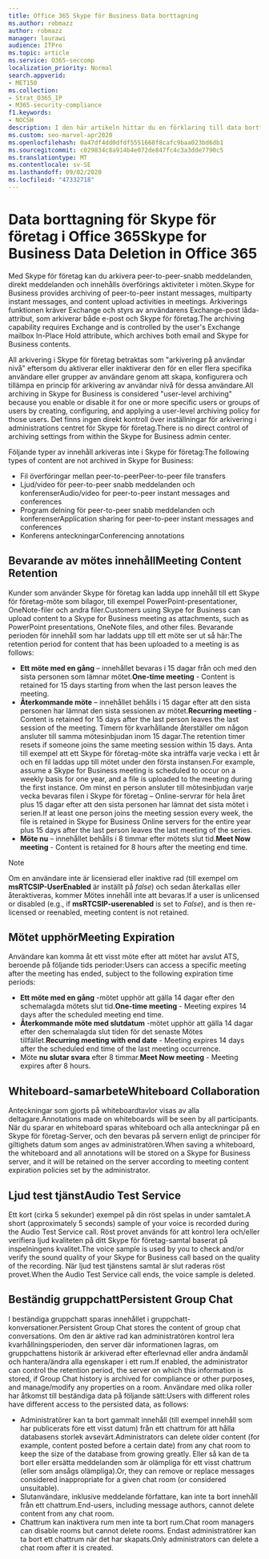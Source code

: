 ```yaml
---
title: Office 365 Skype för Business Data borttagning
ms.author: robmazz
author: robmazz
manager: laurawi
audience: ITPro
ms.topic: article
ms.service: O365-seccomp
localization_priority: Normal
search.appverid:
- MET150
ms.collection:
- Strat_O365_IP
- M365-security-compliance
f1.keywords:
- NOCSH
description: I den här artikeln hittar du en förklaring till data borttagning i Skype för företag, inklusive vilka typer av innehåll som inte behålls.
ms.custom: seo-marvel-apr2020
ms.openlocfilehash: 0a47df4dd0dfdf5551668f8cafc9baa023bd6db1
ms.sourcegitcommit: c029834c8a914b4e072de847fc4c3a3dde7790c5
ms.translationtype: MT
ms.contentlocale: sv-SE
ms.lasthandoff: 09/02/2020
ms.locfileid: "47332718"
---
```

# <a name="skype-for-business-data-deletion-in-office-365"></a><span data-ttu-id="4673f-103">Data borttagning för Skype för företag i Office 365</span><span class="sxs-lookup"><span data-stu-id="4673f-103">Skype for Business Data Deletion in Office 365</span></span>

<span data-ttu-id="4673f-104">Med Skype för företag kan du arkivera peer-to-peer-snabb meddelanden, direkt meddelanden och innehålls överförings aktiviteter i möten.</span><span class="sxs-lookup"><span data-stu-id="4673f-104">Skype for Business provides archiving of peer-to-peer instant messages, multiparty instant messages, and content upload activities in meetings.</span></span> <span data-ttu-id="4673f-105">Arkiverings funktionen kräver Exchange och styrs av användarens Exchange-post låda-attribut, som arkiverar både e-post och Skype för företag.</span><span class="sxs-lookup"><span data-stu-id="4673f-105">The archiving capability requires Exchange and is controlled by the user's Exchange mailbox In-Place Hold attribute, which archives both email and Skype for Business contents.</span></span>

<span data-ttu-id="4673f-106">All arkivering i Skype för företag betraktas som "arkivering på användar nivå" eftersom du aktiverar eller inaktiverar den för en eller flera specifika användare eller grupper av användare genom att skapa, konfigurera och tillämpa en princip för arkivering av användar nivå för dessa användare.</span><span class="sxs-lookup"><span data-stu-id="4673f-106">All archiving in Skype for Business is considered "user-level archiving" because you enable or disable it for one or more specific users or groups of users by creating, configuring, and applying a user-level archiving policy for those users.</span></span> <span data-ttu-id="4673f-107">Det finns ingen direkt kontroll över inställningar för arkivering i administrations centret för Skype för företag.</span><span class="sxs-lookup"><span data-stu-id="4673f-107">There is no direct control of archiving settings from within the Skype for Business admin center.</span></span>

<span data-ttu-id="4673f-108">Följande typer av innehåll arkiveras inte i Skype för företag:</span><span class="sxs-lookup"><span data-stu-id="4673f-108">The following types of content are not archived in Skype for Business:</span></span>

- <span data-ttu-id="4673f-109">Fil överföringar mellan peer-to-peer</span><span class="sxs-lookup"><span data-stu-id="4673f-109">Peer-to-peer file transfers</span></span>
- <span data-ttu-id="4673f-110">Ljud/video för peer-to-peer snabb meddelanden och konferenser</span><span class="sxs-lookup"><span data-stu-id="4673f-110">Audio/video for peer-to-peer instant messages and conferences</span></span>
- <span data-ttu-id="4673f-111">Program delning för peer-to-peer snabb meddelanden och konferenser</span><span class="sxs-lookup"><span data-stu-id="4673f-111">Application sharing for peer-to-peer instant messages and conferences</span></span>
- <span data-ttu-id="4673f-112">Konferens anteckningar</span><span class="sxs-lookup"><span data-stu-id="4673f-112">Conferencing annotations</span></span> 

## <a name="meeting-content-retention"></a><span data-ttu-id="4673f-113">Bevarande av mötes innehåll</span><span class="sxs-lookup"><span data-stu-id="4673f-113">Meeting Content Retention</span></span>

<span data-ttu-id="4673f-114">Kunder som använder Skype för företag kan ladda upp innehåll till ett Skype för företag-möte som bilagor, till exempel PowerPoint-presentationer, OneNote-filer och andra filer.</span><span class="sxs-lookup"><span data-stu-id="4673f-114">Customers using Skype for Business can upload content to a Skype for Business meeting as attachments, such as PowerPoint presentations, OneNote files, and other files.</span></span> <span data-ttu-id="4673f-115">Bevarande perioden för innehåll som har laddats upp till ett möte ser ut så här:</span><span class="sxs-lookup"><span data-stu-id="4673f-115">The retention period for content that has been uploaded to a meeting is as follows:</span></span>

- <span data-ttu-id="4673f-116">**Ett möte med en gång** – innehållet bevaras i 15 dagar från och med den sista personen som lämnar mötet.</span><span class="sxs-lookup"><span data-stu-id="4673f-116">**One-time meeting** - Content is retained for 15 days starting from when the last person leaves the meeting.</span></span>
- <span data-ttu-id="4673f-117">**Återkommande möte** – innehållet behålls i 15 dagar efter att den sista personen har lämnat den sista sessionen av mötet.</span><span class="sxs-lookup"><span data-stu-id="4673f-117">**Recurring meeting** - Content is retained for 15 days after the last person leaves the last session of the meeting.</span></span> <span data-ttu-id="4673f-118">Timern för kvarhållande återställer om någon ansluter till samma mötesinbjudan inom 15 dagar.</span><span class="sxs-lookup"><span data-stu-id="4673f-118">The retention timer resets if someone joins the same meeting session within 15 days.</span></span> <span data-ttu-id="4673f-119">Anta till exempel att ett Skype för företag-möte ska inträffa varje vecka i ett år och en fil laddas upp till mötet under den första instansen.</span><span class="sxs-lookup"><span data-stu-id="4673f-119">For example, assume a Skype for Business meeting is scheduled to occur on a weekly basis for one year, and a file is uploaded to the meeting during the first instance.</span></span> <span data-ttu-id="4673f-120">Om minst en person ansluter till mötesinbjudan varje vecka bevaras filen i Skype för företag – Online-servrar för hela året plus 15 dagar efter att den sista personen har lämnat det sista mötet i serien.</span><span class="sxs-lookup"><span data-stu-id="4673f-120">If at least one person joins the meeting session every week, the file is retained in Skype for Business Online servers for the entire year plus 15 days after the last person leaves the last meeting of the series.</span></span>
- <span data-ttu-id="4673f-121">**Möte nu** – innehållet behålls i 8 timmar efter mötets slut tid.</span><span class="sxs-lookup"><span data-stu-id="4673f-121">**Meet Now meeting** - Content is retained for 8 hours after the meeting end time.</span></span>

> [!NOTE]
> <span data-ttu-id="4673f-122">Om en användare inte är licensierad eller inaktive rad (till exempel om **msRTCSIP-UserEnabled** är inställt på *false*) och sedan återkallas eller återaktiveras, kommer Mötes innehåll inte att bevaras.</span><span class="sxs-lookup"><span data-stu-id="4673f-122">If a user is unlicensed or disabled (e.g., if **msRTCSIP-userenabled** is set to *False*), and is then re-licensed or reenabled, meeting content is not retained.</span></span>

## <a name="meeting-expiration"></a><span data-ttu-id="4673f-123">Mötet upphör</span><span class="sxs-lookup"><span data-stu-id="4673f-123">Meeting Expiration</span></span>

<span data-ttu-id="4673f-124">Användare kan komma åt ett visst möte efter att mötet har avslut ATS, beroende på följande tids perioder:</span><span class="sxs-lookup"><span data-stu-id="4673f-124">Users can access a specific meeting after the meeting has ended, subject to the following expiration time periods:</span></span>

- <span data-ttu-id="4673f-125">**Ett möte med en gång** -mötet upphör att gälla 14 dagar efter den schemalagda mötets slut tid.</span><span class="sxs-lookup"><span data-stu-id="4673f-125">**One-time meeting** - Meeting expires 14 days after the scheduled meeting end time.</span></span>
- <span data-ttu-id="4673f-126">**Återkommande möte med slutdatum** -mötet upphör att gälla 14 dagar efter den schemalagda slut tiden för det senaste Mötes tillfället.</span><span class="sxs-lookup"><span data-stu-id="4673f-126">**Recurring meeting with end date** - Meeting expires 14 days after the scheduled end time of the last meeting occurrence.</span></span>
- <span data-ttu-id="4673f-127">Möte **nu slutar svara** efter 8 timmar.</span><span class="sxs-lookup"><span data-stu-id="4673f-127">**Meet Now meeting** - Meeting expires after 8 hours.</span></span>

## <a name="whiteboard-collaboration"></a><span data-ttu-id="4673f-128">Whiteboard-samarbete</span><span class="sxs-lookup"><span data-stu-id="4673f-128">Whiteboard Collaboration</span></span>

<span data-ttu-id="4673f-129">Anteckningar som gjorts på whiteboardtavlor visas av alla deltagare.</span><span class="sxs-lookup"><span data-stu-id="4673f-129">Annotations made on whiteboards will be seen by all participants.</span></span> <span data-ttu-id="4673f-130">När du sparar en whiteboard sparas whiteboard och alla anteckningar på en Skype för företag-Server, och den bevaras på servern enligt de principer för giltighets datum som anges av administratören.</span><span class="sxs-lookup"><span data-stu-id="4673f-130">When saving a whiteboard, the whiteboard and all annotations will be stored on a Skype for Business server, and it will be retained on the server according to meeting content expiration policies set by the administrator.</span></span>

## <a name="audio-test-service"></a><span data-ttu-id="4673f-131">Ljud test tjänst</span><span class="sxs-lookup"><span data-stu-id="4673f-131">Audio Test Service</span></span>

<span data-ttu-id="4673f-132">Ett kort (cirka 5 sekunder) exempel på din röst spelas in under samtalet.</span><span class="sxs-lookup"><span data-stu-id="4673f-132">A short (approximately 5 seconds) sample of your voice is recorded during the Audio Test Service call.</span></span> <span data-ttu-id="4673f-133">Röst provet används för att kontrol lera och/eller verifiera ljud kvaliteten på ditt Skype för företag-samtal baserat på inspelningens kvalitet.</span><span class="sxs-lookup"><span data-stu-id="4673f-133">The voice sample is used by you to check and/or verify the sound quality of your Skype for Business call based on the quality of the recording.</span></span> <span data-ttu-id="4673f-134">När ljud test tjänstens samtal är slut raderas röst provet.</span><span class="sxs-lookup"><span data-stu-id="4673f-134">When the Audio Test Service call ends, the voice sample is deleted.</span></span>

## <a name="persistent-group-chat"></a><span data-ttu-id="4673f-135">Beständig gruppchatt</span><span class="sxs-lookup"><span data-stu-id="4673f-135">Persistent Group Chat</span></span>

<span data-ttu-id="4673f-136">I beständiga gruppchatt sparas innehållet i gruppchatt-konversationer.</span><span class="sxs-lookup"><span data-stu-id="4673f-136">Persistent Group Chat stores the content of group chat conversations.</span></span> <span data-ttu-id="4673f-137">Om den är aktive rad kan administratören kontrol lera kvarhållningsperioden, den server där informationen lagras, om gruppchattens historik är arkiverad efter efterlevnad eller andra ändamål och hantera/ändra alla egenskaper i ett rum.</span><span class="sxs-lookup"><span data-stu-id="4673f-137">If enabled, the administrator can control the retention period, the server on which this information is stored, if Group Chat history is archived for compliance or other purposes, and manage/modify any properties on a room.</span></span> <span data-ttu-id="4673f-138">Användare med olika roller har åtkomst till beständiga data på följande sätt:</span><span class="sxs-lookup"><span data-stu-id="4673f-138">Users with different roles have different access to the persisted data, as follows:</span></span>

- <span data-ttu-id="4673f-139">Administratörer kan ta bort gammalt innehåll (till exempel innehåll som har publicerats före ett visst datum) från ett chattrum för att hålla databasens storlek avsevärt.</span><span class="sxs-lookup"><span data-stu-id="4673f-139">Administrators can delete older content (for example, content posted before a certain date) from any chat room to keep the size of the database from growing greatly.</span></span> <span data-ttu-id="4673f-140">Eller så kan de ta bort eller ersätta meddelanden som är olämpliga för ett visst chattrum (eller som ansågs olämpliga).</span><span class="sxs-lookup"><span data-stu-id="4673f-140">Or, they can remove or replace messages considered inappropriate for a given chat room (or considered unsuitable).</span></span>
- <span data-ttu-id="4673f-141">Slutanvändare, inklusive meddelande författare, kan inte ta bort innehåll från ett chattrum.</span><span class="sxs-lookup"><span data-stu-id="4673f-141">End-users, including message authors, cannot delete content from any chat room.</span></span>
- <span data-ttu-id="4673f-142">Chattrum kan inaktivera rum men inte ta bort rum.</span><span class="sxs-lookup"><span data-stu-id="4673f-142">Chat room managers can disable rooms but cannot delete rooms.</span></span> <span data-ttu-id="4673f-143">Endast administratörer kan ta bort ett chattrum när det har skapats.</span><span class="sxs-lookup"><span data-stu-id="4673f-143">Only administrators can delete a chat room after it is created.</span></span>
